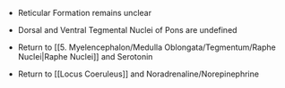 - Reticular Formation remains unclear
- Dorsal and Ventral Tegmental Nuclei of Pons are undefined

- Return to [[5. Myelencephalon/Medulla Oblongata/Tegmentum/Raphe Nuclei|Raphe Nuclei]] and Serotonin
- Return to [[Locus Coeruleus]] and Noradrenaline/Norepinephrine